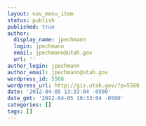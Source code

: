 ```yaml
---
layout: nav_menu_item
status: publish
published: true
author:
  display_name: jpechmann
  login: jpechmann
  email: jpechmann@utah.gov
  url: ''
author_login: jpechmann
author_email: jpechmann@utah.gov
wordpress_id: 5568
wordpress_url: http://gis.utah.gov/?p=5568
date: '2012-04-05 13:33:04 -0500'
date_gmt: '2012-04-05 19:33:04 -0500'
categories: []
tags: []
---
```


